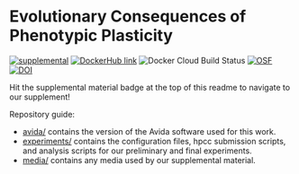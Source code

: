 # Evolutionary Consequences of Phenotypic Plasticity

[![supplemental](https://img.shields.io/badge/go%20to-supplemental%20material-ff69b4)](https://lalejini.com/evolutionary-consequences-of-plasticity/)
[![DockerHub link](https://img.shields.io/badge/DockerHub-Hosted-blue)](https://hub.docker.com/r/amlalejini/evolutionary-consequences-of-plasticity)
![Docker Cloud Build Status](https://img.shields.io/docker/cloud/build/amlalejini/evolutionary-consequences-of-plasticity)
[![OSF](https://img.shields.io/badge/data%20%40%20OSF-10.17605%2FOSF.IO%2FSAV2C-blue)](https://osf.io/sav2c/)
[![DOI](https://zenodo.org/badge/286621009.svg)](https://zenodo.org/badge/latestdoi/286621009)

Hit the supplemental material badge at the top of this readme to navigate to our supplement!

Repository guide:

- [avida/](https://github.com/amlalejini/evolutionary-consequences-of-plasticity/tree/master/avida) contains the version of the Avida software used for this work.
- [experiments/](https://github.com/amlalejini/evolutionary-consequences-of-plasticity/tree/master/experiments) contains the configuration files, hpcc submission scripts, and analysis scripts for our preliminary and final experiments.
- [media/](https://github.com/amlalejini/evolutionary-consequences-of-plasticity/tree/master/media) contains any media used by our supplemental material.
